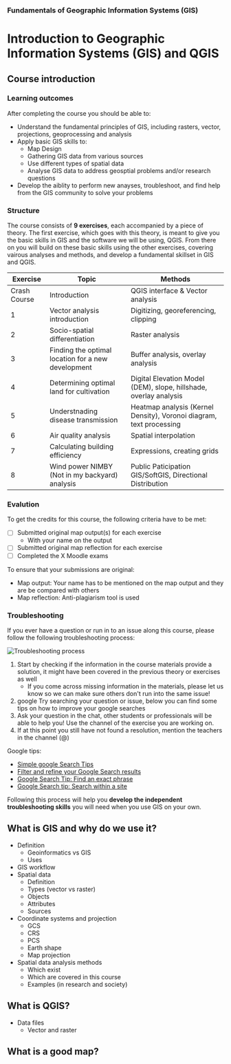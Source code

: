 ### Fundamentals of Geographic Information Systems (GIS)

# Introduction to Geographic Information Systems (GIS) and QGIS

## Course introduction

### Learning outcomes
After completing the course you should be able to:
- Understand the fundamental principles of GIS, including rasters, vector, projections, geoprocessing and analysis
- Apply basic GIS skills to:
	- Map Design
	- Gathering GIS data from various sources
	- Use different types of spatial data
	- Analyse GIS data to address geosptial problems and/or research questions 
- Develop the aiblity to perform new anayses, troubleshoot, and find help from the GIS community to solve your problems

### Structure
The course consists of **9 exercises**, each accompanied by a piece of theory. The first exercise, which goes with this theory, is meant to give you the basic skills in GIS and the software we will be using, QGIS. From there on you will build on these basic skills using the other exercises, covering vairous analyses and methods, and develop a fundamental skillset in GIS and QGIS. 

| Exercise | Topic | Methods |
|--|--|--|
| Crash Course | Introduction | QGIS interface & Vector analysis |
| 1 | Vector analysis introduction | Digitizing, georeferencing, clipping |
| 2 | Socio-spatial differentiation | Raster analysis |
| 3 | Finding the optimal location for a new development | Buffer analysis, overlay analysis |
| 4 | Determining optimal land for cultivation | Digital Elevation Model (DEM), slope, hillshade, overlay analysis |
| 5 | Understnading disease transmission | Heatmap analysis (Kernel Density), Voronoi diagram, text processing |
| 6 | Air quality analysis | Spatial interpolation
| 7 | Calculating building efficiency | Expressions, creating grids |
| 8 | Wind power NIMBY (Not in my backyard) analysis | Public Paticipation GIS/SoftGIS, Directional Distribution |

### Evalution
To get the credits for this course, the following criteria have to be met:
 - [ ] Submitted original map output(s) for each exercise
	 - With your name on the output
 - [ ] Submitted original map reflection for each exercise
 - [ ] Completed the X Moodle exams  

To ensure that your submissions are original:
- Map output: Your name has to be mentioned on the map output and they are be compared with others
- Map reflection: Anti-plagiarism tool is used

### Troubleshooting
If you ever have a question or run in to an issue along this course, please follow the following troubleshooting process: 

![Troubleshooting process](https://raw.githubusercontent.com/rowan8k/fundamentals-of-gis/master/Assets/GIS_troubleshooting_process.drawio.png)
1. Start by checking if the information in the course materials provide a solution, it might have been covered in the previous theory or exercises as well
	- If you come across missing information in the materials, please let us know so we can make sure others don't run into the same issue! 
2. google  Try searching your question or issue, below you can find some tips on how to improve your google searches
3. Ask your question in the chat, other students or professionals will be able to help you! Use the channel of the exercise you are working on. 
4.  If at this point you still have not found a resolution, mention the teachers in the channel (@)

Google tips:
- [Simple google Search Tips](https://www.youtube.com/watch?v=oIMTM168BK8)
- [Filter and refine your Google Search results](https://www.youtube.com/watch?v=ne8De4m_SbE)
- [Google Search Tip: Find an exact phrase](https://www.youtube.com/watch?v=n16BVXzNSj8)
- [Google Search tip: Search within a site](https://www.youtube.com/watch?v=iibb0CL0ES8)

Following this process will help you **develop the independent troubleshooting skills** you will need when you use GIS on your own. 

## What is GIS and why do we use it?

- Definition
	- Geoinformatics vs GIS
	- Uses
- GIS workflow
- Spatial data
	- Definition
	- Types (vector vs raster)
	- Objects
	- Attributes
	- Sources
- Coordinate systems and projection
	- GCS
	- CRS
	- PCS
	- Earth shape
	- Map projection
- Spatial data analysis methods
	- Which exist 
	- Which are covered in this course
	- Examples (in research and society)


## What is QGIS?

- Data files
	- Vector and raster

## What is a good map?


<!--stackedit_data:
eyJkaXNjdXNzaW9ucyI6eyJBekJ0bTlpSG5HS2pVUGVGIjp7In
N0YXJ0IjoyMTIwLCJlbmQiOjIxMjEsInRleHQiOiJYIn19LCJj
b21tZW50cyI6eyJxWldYRmd0ZUxkZnZVc2QyIjp7ImRpc2N1c3
Npb25JZCI6IkF6QnRtOWlIbkdLalVQZUYiLCJzdWIiOiJnaDo0
MDMwNDc4OCIsInRleHQiOiJBZGQgbnVtYmVyIiwiY3JlYXRlZC
I6MTY4NjEyMDU1MDI4MX19LCJoaXN0b3J5IjpbMTQxMjk0NTEx
OCwtMTM2ODI5MzExMywtMTk3Nzc0NjQzNSw5MDA4OTE4MTZdfQ
==
-->